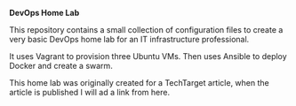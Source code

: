 **DevOps Home Lab**

This repository contains a small collection of configuration files to create a very basic DevOps home lab for an IT infrastructure professional.

It uses Vagrant to provision three Ubuntu VMs. Then uses Ansible to deploy Docker and create a swarm.

This home lab was originally created for a TechTarget article, when the article is published I will ad a link from here.

